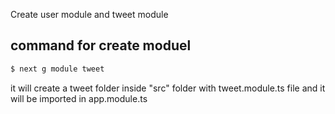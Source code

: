 Create user module and tweet module
 
## command for create moduel

```bash
$ next g module tweet
```
it will create a tweet folder inside "src" folder with tweet.module.ts file and it will be imported in app.module.ts